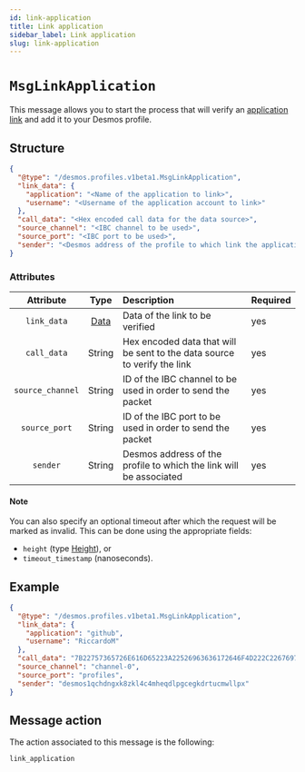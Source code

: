 ```yaml
---
id: link-application
title: Link application
sidebar_label: Link application
slug: link-application
---
```


# `MsgLinkApplication`
This message allows you to start the process that will verify
an [application link](../../02-types/profiles/application-link.md#contained-data) and add it to your Desmos profile.

## Structure

```json
{
  "@type": "/desmos.profiles.v1beta1.MsgLinkApplication",
  "link_data": {
    "application": "<Name of the application to link>",
    "username": "<Username of the application account to link>"
  },
  "call_data": "<Hex encoded call data for the data source>",
  "source_channel": "<IBC channel to be used>",
  "source_port": "<IBC port to be used>",
  "sender": "<Desmos address of the profile to which link the application>"
}
```

### Attributes

| Attribute |                                Type                                | Description | Required |
| :-------: |:------------------------------------------------------------------:| :-------- | :------- |
| `link_data`  | [Data](../../02-types/profiles/application-link.md#contained-data) | Data of the link to be verified | yes |
| `call_data`|                               String                               | Hex encoded data that will be sent to the data source to verify the link | yes |
| `source_channel` |                               String                               | ID of the IBC channel to be used in order to send the packet | yes |
| `source_port` |                               String                               | ID of the IBC port to be used in order to send the packet | yes |
| `sender` |                               String                               | Desmos address of the profile to which the link will be associated | yes |

#### Note
You can also specify an optional timeout after which the request will be marked as invalid. This can be done using the
appropriate fields:

- `height` (type [Height](https://docs.cosmos.network/v0.42/core/proto-docs.html#height)), or
- `timeout_timestamp` (nanoseconds).

## Example

````json
{
  "@type": "/desmos.profiles.v1beta1.MsgLinkApplication",
  "link_data": {
    "application": "github",
    "username": "RiccardoM"
  },
  "call_data": "7B22757365726E616D65223A22526963636172646F4D222C22676973745F6964223A223732306530303732333930613930316262383065353966643630643766646564227D",
  "source_channel": "channel-0",
  "source_port": "profiles",
  "sender": "desmos1qchdngxk8zkl4c4mheqdlpgcegkdrtucmwllpx"
} 
````

## Message action
The action associated to this message is the following:

```
link_application
```
